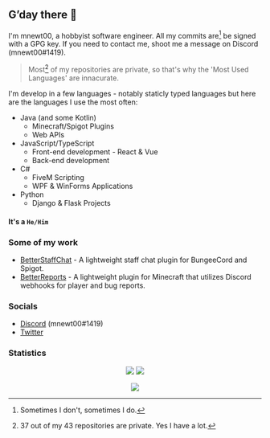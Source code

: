 ## G’day there 👋

I'm mnewt00, a hobbyist software engineer. All my commits are[^1] be signed with a GPG key. If you need to contact me, shoot me a message on Discord (mnewt00#1419).

> Most[^2] of my repositories are private, so that's why the 'Most Used Languages' are innacurate.

I'm develop in a few languages - notably staticly typed languages but here are the languages I use the most often:
- Java (and some Kotlin)
  - Minecraft/Spigot Plugins
  - Web APIs
- JavaScript/TypeScript
  - Front-end development - React & Vue
  - Back-end development
- C#
  - FiveM Scripting
  - WPF & WinForms Applications
- Python
  - Django & Flask Projects

#### It's a `He/Him`

### Some of my work

- [BetterStaffChat](https://github.com/AusTechDev/BetterStaffChat) - A lightweight staff chat plugin for BungeeCord and Spigot.
- [BetterReports](https://github.com/AusTechDev/BetterReports) - A lightweight plugin for Minecraft that utilizes Discord webhooks for player and bug reports.

### Socials
 - [Discord](https://discord.com/users/458561907822034954) (mnewt00#1419)
 - [Twitter](https://twitter.com/mnewt00)

### Statistics

<p align="center">
  <img src="https://github-readme-stats.vercel.app/api?username=mnewt00&show_icons=true&hide_border=true&title_color=c792ea&icon_color=89dcfe&count_private=true&bg_color=0d1117&text_color=d9d9d9">
  <img src="https://github-readme-stats.vercel.app/api/top-langs/?username=mnewt00&layout=compact&hide_border=true&title_color=c792ea&count_private=true&bg_color=0d1117&text_color=d9d9d9">
</p>
<p align="center"><img src="https://github-readme-streak-stats.herokuapp.com/?user=mnewt00&theme=material-palenight&hide_border=true&background=0d1117"></p>

[^1]: Sometimes I don't, sometimes I do.
[^2]: 37 out of my 43 repositories are private. Yes I have a lot.
